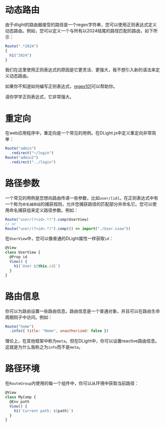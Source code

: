 
# 动态路由

由于dlight的路由器接受的路径是一个regex字符串，您可以使用正则表达式定义动态路由。例如，您可以定义一个与所有以2024结尾的路径匹配的路由，如下所示：

```javascript
Route(".*2024")
{
  h1("2024")
}
```
我们在这里使用正则表达式的原因是它更灵活、更强大，我不想引入新的语法来定义动态路由。

如果你不知道如何编写正则表达式，[regex101](https://regex101.com/)可以帮助你。

请你学学正则表达式，它非常强大。

# 重定向
在web应用程序中，重定向是一个常见的用例。在DLight.js中定义重定向非常简单：

```javascript
Route("admin")
  .redirect("~/login")
Route("admin2")
  .redirect("../login")
```


# 路径参数
一个常见的用例是您想向路由传递一些参数，比如`user/[id]`。在正则表达式中有一个称为`命名捕获组`的捕获规则，允许您捕获路径的匹配部分并命名它。您可以使用命名捕获组来定义路径参数。例如：


```javascript
Route("user/(?<id>.*)").comp(UserView)
// or
Route("user/(?<id>.*)").comp(() => import("./User.view"))
```

在`UserView`中，您可以像普通的DLight属性一样获取`id`：

```javascript
@View
class UserView {
  @Prop id
  View() {
    h1(`User ${this.id}`)
  }
}
```

# 路由信息
你可以为路由设置一些路由信息。路由信息是一个普通对象，并且可以在路由生命周期钩子中访问。例如：

```javascript
Route("home")
  .info({ title: "Home", unauthorized: false })
```
理论上，在其他框架中称为`meta`。但在DLight中，你可以设置reactive路由信息。这就是为什么我称之为`info`而不是`meta`。



# 路径环境
在`RouteGroup`内使用的每一个组件中，你可以从环境中获取当前路径：

```javascript
@View
class MyComp {
  @Env path
  View() {
    h1(`Current path: ${path}`)
  }
}
```

